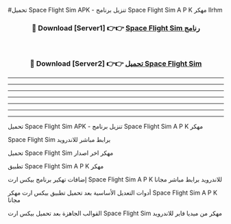 #تحميل Space Flight Sim  APK - تنزيل برنامج Space Flight Sim  A P K مهكر llrhm 



<div align="center">
<h3>🔴 Download [Server1] 👉👉 <a href="https://apkdownload10.web.app/?title=Space Flight Sim ">Space Flight Sim  رنامج</a></h3><br>

<h3>🔴 Download [Server2] 👉👉 <a href="https://apkdownload10.web.app/?title=Space Flight Sim ">تحميل Space Flight Sim  </a></h3>
</div>


----------------------------------------------------------

----------------------------------------------------------

----------------------------------------------------------

----------------------------------------------------------

----------------------------------------------------------

----------------------------------------------------------

----------------------------------------------------------

تحميل Space Flight Sim  APK - تنزيل برنامج Space Flight Sim  A P K مهكر

Space Flight Sim  برابط مباشر للاندرويد

تحميل Space Flight Sim  مهكر اخر اصدار

تطبيق Space Flight Sim  A P K مهكر

إضافات تهكير برنامج بيكس ارت Space Flight Sim  A P K للاندرويد برابط مباشر مجانا

أدوات التعديل الأساسية بعد تحميل تطبيق بيكس ارت مهكر Space Flight Sim  A P K مجانا

القوالب الجاهزة بعد تحميل بيكس ارت Space Flight Sim  مهكر من ميديا فاير للاندرويد


